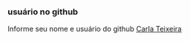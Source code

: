 ### usuário no github

Informe seu nome e usuário do github
[Carla Teixeira](https://github.com/carrlateixxeira)
